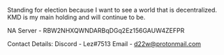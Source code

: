 Standing for election because I want to see a world that is decentralized. KMD is my main holding and will continue to be.


NA Server - RBW2NHXQWNDARBqDGq2Ez156GAUW4ZEFPR


Contact Details:
Discord - Lez#7513
Email - d22w@protonmail.com

